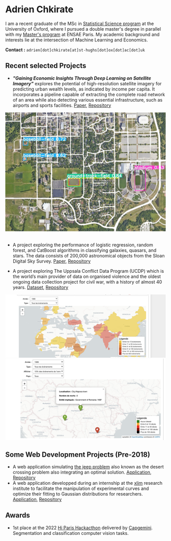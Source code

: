 # Adrien Chkirate

I am a recent graduate of the MSc in [Statistical Science program](https://www.stats.ox.ac.uk/msc-statistical-science) at the University of Oxford, where I pursued a double master's degree in parallel with my [Master's program](https://www.ensae.fr/en/education/ingenieur-ensae-program) at ENSAE Paris. My academic background and interests lie at the intersection of Machine Learning and Economics. 

**Contact :** ```adrien[dot]chkirate[at]st-hughs[dot]ox[dot]ac[dot]uk```

## Recent selected Projects 

* ***"Gaining Economic Insights Through Deep Learning on Satellite Imagery"*** explores the potential of high-resolution satellite imagery for predicting urban wealth levels, as indicated by income per capita. It incorporates a pipeline capable of extracting the complete road network of an area while also detecting various essential infrastructure, such as airports and sports facilities. [Paper](https://github.com/LexAdrim/economic-insights-satellite/blob/main/Gaining%20Economic%20Insights%20Through%20Deep%20Learning%20on%20Satellite%20Imagery.pdf), [Repository](https://github.com/LexAdrim/economic-insights-satellite/tree/main)

<div align=center>
<img src="https://github.com/LexAdrim/economic-insights-satellite/blob/main/figures/example.jpg" alt="outputpipeline" width="600"/>
</div>

<br />

* A project exploring the performance of logistic regression, random forest, and CatBoost algorithms in classifying galaxies, quasars, and stars. The data consists of 200,000 astronomical objects from the Sloan Digital Sky Survey. [Paper](https://github.com/LexAdrim/SML_Dev/blob/main/P986-P716-P580-P773.pdf), [Repository](https://github.com/LexAdrim/SML_Dev/tree/main)
  
* A project exploring The Uppsala Conflict Data Program (UCDP) which is the world’s main provider of data on organised violence and the oldest ongoing data collection project for civil war, with a history of almost 40 years. [Dataset](https://ucdp.uu.se/downloads/), [Repository](https://github.com/LexAdrim/ucdp-data-exploration)

![Map1](https://github.com/LexAdrim/ucdp-data-exploration/blob/main/img/capture1.png)
![Map2](https://github.com/LexAdrim/ucdp-data-exploration/blob/main/img/capture2.png)

## Some Web Development Projects (Pre-2018)

* A web application simulating [the jeep problem](https://en.wikipedia.org/wiki/Jeep_problem) also known as the desert crossing problem also integrating an optimal solution. [Application](http://adrienchkirate.com/app/jeep/), [Repository](https://github.com/LexAdrim/Jeep-problem-simulation) 
* A web application developped during an internship at the [xlim](https://www.xlim.fr/) research institute to facilitate the manipulation of experimental curves and optimize their fitting to Gaussian distributions for researchers. [Application](http://adrienchkirate.com/app/hf5v2/), [Repository](https://github.com/LexAdrim/gaussian-curves-webapp)


## Awards

* 1st place at the 2022 [Hi Paris Hackacthon](https://hackathon-hi-paris.fr/rewards/) delivered by [Capgemini](https://www.capgemini.com/). Segmentation and classification computer vision tasks. 
